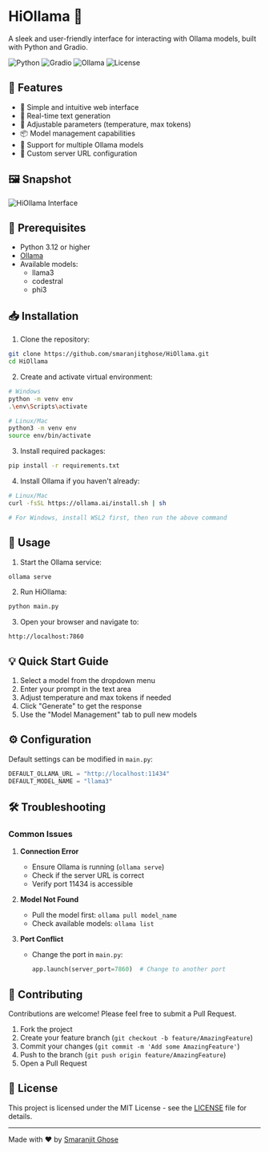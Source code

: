 # HiOllama 🦙

A sleek and user-friendly interface for interacting with Ollama models, built with Python and Gradio.

![Python](https://img.shields.io/badge/python-3.12+-blue.svg)
![Gradio](https://img.shields.io/badge/gradio-latest-orange.svg)
![Ollama](https://img.shields.io/badge/ollama-compatible-green.svg)
![License](https://img.shields.io/badge/license-MIT-blue.svg)

## 🌟 Features

- 🚀 Simple and intuitive web interface
- 🔄 Real-time text generation
- 🎨 Adjustable parameters (temperature, max tokens)
- 📦 Model management capabilities
- 🎯 Support for multiple Ollama models
- 🔌 Custom server URL configuration

## 🖼️ Snapshot

![HiOllama Interface](./assets/v0.0.1.png)

## 🔧 Prerequisites

- Python 3.12 or higher
- [Ollama](https://ollama.com/)
- Available models:
  - llama3
  - codestral
  - phi3

## 📥 Installation

1. Clone the repository:
```bash
git clone https://github.com/smaranjitghose/HiOllama.git
cd HiOllama
```

2. Create and activate virtual environment:
```bash
# Windows
python -m venv env
.\env\Scripts\activate

# Linux/Mac
python3 -m venv env
source env/bin/activate
```

3. Install required packages:
```bash
pip install -r requirements.txt
```

4. Install Ollama if you haven't already:
```bash
# Linux/Mac
curl -fsSL https://ollama.ai/install.sh | sh

# For Windows, install WSL2 first, then run the above command
```

## 🚀 Usage

1. Start the Ollama service:
```bash
ollama serve
```

2. Run HiOllama:
```bash
python main.py
```

3. Open your browser and navigate to:
```
http://localhost:7860
```

## 💡 Quick Start Guide

1. Select a model from the dropdown menu
2. Enter your prompt in the text area
3. Adjust temperature and max tokens if needed
4. Click "Generate" to get the response
5. Use the "Model Management" tab to pull new models

## ⚙️ Configuration

Default settings can be modified in `main.py`:

```python
DEFAULT_OLLAMA_URL = "http://localhost:11434"
DEFAULT_MODEL_NAME = "llama3"
```

## 🛠️ Troubleshooting

### Common Issues

1. **Connection Error**
   - Ensure Ollama is running (`ollama serve`)
   - Check if the server URL is correct
   - Verify port 11434 is accessible

2. **Model Not Found**
   - Pull the model first: `ollama pull model_name`
   - Check available models: `ollama list`

3. **Port Conflict**
   - Change the port in `main.py`:
     ```python
     app.launch(server_port=7860)  # Change to another port
     ```

## 🤝 Contributing

Contributions are welcome! Please feel free to submit a Pull Request.

1. Fork the project
2. Create your feature branch (`git checkout -b feature/AmazingFeature`)
3. Commit your changes (`git commit -m 'Add some AmazingFeature'`)
4. Push to the branch (`git push origin feature/AmazingFeature`)
5. Open a Pull Request

## 📝 License

This project is licensed under the MIT License - see the [LICENSE](LICENSE) file for details.

---
Made with ❤️ by [Smaranjit Ghose](https://github.com/smaranjitghose)
